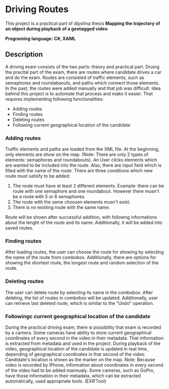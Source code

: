 # Driving Routes
This project is a practical part of dipolma thesis **Mapping the trajectory of an object during playback of a geotagged video**

**Programing language: C#, XAML**


## Description
A driving exam consists of the two parts: theory and practical part. Druing the pracital part of the exam, there are routes where candidate drives a car and do the exam. Routes are consisted of traffic elements, such as semaphores and roundabaouts, and paths which connect those elements. In the past, the routes were added manually and that job was difficult. Idea behind this project is to automate that process and make it easier. That requires implementing following functionalities:
* Adding routes
* Finding routes
* Deleting routes
* Following current geographical location of the candidate

### Adding routes
Traffic elements and paths are loaded from the XML file. At the beginning, only elements are show on the map. (Note: There are only 2 types of elements: semaphores and roundabouts). An User clicks elements which are wanted to be included into the route. Also, there are input field which is filled with the name of the route. There are three conditions which new route must satisfy to be added: 
1. The route must have at least 2 different elements. Example: there can be route with one semaphore and one roundabout. However there musn't be a route with 5 or 6 semaphores.
2. The route with the same choosen elements musn't exist.
3. There is no existing route with the same name.

Route will be shown after successful addition, with followng informations about the lenght of the route and its name. Additionally, it will be added into saved routes.

### Finding routes
After loading routes, the user can choose the route for showing by selecting the name of the route from combobox. Additionally, there are options for showing the shortest route, the longest route and random selection of the route.  

### Deleting routes
The user can delete route by selecting its name in the combobox. After deleting, the list of routes in combobox will be updated. Additionally, user can retrieve last deleted route, which is similar to the "Undo" operation.   

### Followingc current geographical location of the candidate
During the practical driving exam, there si possibility that exam is recorded by a camera. Some cameras have ability to store current geographical coordinates of every second in the video in their metadata. That information is extracted from metadata and used in the project. During playback of the video, geographical location of the candidate is updated in real time, depending of geographical coordinates in that second of the video. Candidate's location is shown as the marker on the map. 
Note: Because video is recorded by IPhone, information about coordinates in every second of the video had to be added mannualy. Some cameras, such as GoPro, have those information in their metadata, which can be extracted automatically, used appropriate tools. (EXIFTool)

